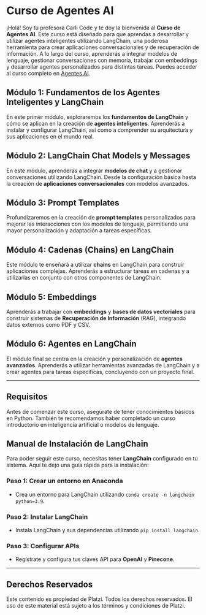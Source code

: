 # Curso de Agentes AI

¡Hola! Soy tu profesora Carli Code y te doy la bienvenida al **Curso de Agentes AI**. Este curso está diseñado para que aprendas a desarrollar y utilizar agentes inteligentes utilizando LangChain, una poderosa herramienta para crear aplicaciones conversacionales y de recuperación de información. A lo largo del curso, aprenderás a integrar modelos de lenguaje, gestionar conversaciones con memoria, trabajar con embeddings y desarrollar agentes personalizados para distintas tareas. Puedes acceder al curso completo en [Agentes AI](https://platzi.com/cursos/agentes-ai/).

## Módulo 1: Fundamentos de los Agentes Inteligentes y LangChain
En este primer módulo, exploraremos los **fundamentos de LangChain** y cómo se aplican en la creación de **agentes inteligentes**. Aprenderás a instalar y configurar LangChain, así como a comprender su arquitectura y sus aplicaciones en el mundo real.

## Módulo 2: LangChain Chat Models y Messages
En este módulo, aprenderás a integrar **modelos de chat** y a gestionar conversaciones utilizando LangChain. Desde la configuración básica hasta la creación de **aplicaciones conversacionales** con modelos avanzados.

## Módulo 3: Prompt Templates
Profundizaremos en la creación de **prompt templates** personalizados para mejorar las interacciones con los modelos de lenguaje, permitiendo una mayor personalización y adaptación a tareas específicas.

## Módulo 4: Cadenas (Chains) en LangChain
Este módulo te enseñará a utilizar **chains** en LangChain para construir aplicaciones complejas. Aprenderás a estructurar tareas en cadenas y a utilizarlas en conjunto con otros componentes de LangChain.

## Módulo 5: Embeddings
Aprenderás a trabajar con **embeddings** y **bases de datos vectoriales** para construir sistemas de **Recuperación de Información** (RAG), integrando datos externos como PDF y CSV.

## Módulo 6: Agentes en LangChain
El módulo final se centra en la creación y personalización de **agentes avanzados**. Aprenderás a utilizar herramientas avanzadas de LangChain y a crear agentes para tareas específicas, concluyendo con un proyecto final.

---

## Requisitos
Antes de comenzar este curso, asegúrate de tener conocimientos básicos en Python. También te recomendamos haber completado un curso introductorio en inteligencia artificial o modelos de lenguaje.

## Manual de Instalación de LangChain

Para poder seguir este curso, necesitas tener **LangChain** configurado en tu sistema. Aquí te dejo una guía rápida para la instalación:

### **Paso 1: Crear un entorno en Anaconda**
- Crea un entorno para LangChain utilizando `conda create -n langchain python=3.9`.

### **Paso 2: Instalar LangChain**
- Instala LangChain y sus dependencias utilizando `pip install langchain`.

### **Paso 3: Configurar APIs**
- Regístrate y configura tus claves API para **OpenAI** y **Pinecone**.

---

## Derechos Reservados

Este contenido es propiedad de Platzi. Todos los derechos reservados. El uso de este material está sujeto a los términos y condiciones de Platzi.
